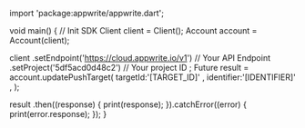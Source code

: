 import 'package:appwrite/appwrite.dart';

void main() { // Init SDK
  Client client = Client();
  Account account = Account(client);

  client
    .setEndpoint('https://cloud.appwrite.io/v1') // Your API Endpoint
    .setProject('5df5acd0d48c2') // Your project ID
  ;
  Future result = account.updatePushTarget(
    targetId:'[TARGET_ID]' ,
    identifier:'[IDENTIFIER]' ,
  );

  result
    .then((response) {
      print(response);
    }).catchError((error) {
      print(error.response);
  });
}
